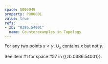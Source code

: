 ```yaml
---
space: S000049
property: P000001
value: true
refs:
- zb: "0386.54001"
  name: Counterexamples in Topology
---
```


For any two points $x<y$, $U_x$ contains $x$ but not $y$.

See item #1 for space #57 in {{zb:0386.54001}}.
